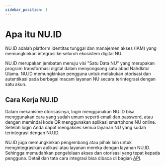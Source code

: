 ```yaml
---
sidebar_position: 1
---
```


# Apa itu NU.ID

NU.ID adalah platform identitas tunggal dan manajemen akses (IAM) yang memungkinkan integrasi ke seluruh ekosistem digital NU.

NU.ID merupakan jembatan menuju visi "Satu Data NU" yang merupakan program transformasi digital dalam menyongsong satu abad Nahdlatul Ulama. NU.ID memungkinkan pengguna untuk melakukan otorisasi dan autentikasi pada berbagai macam layanan NU secara terintegrasi dengan satu akun.

## Cara Kerja NU.ID

Dalam mekanisme otorisasinya, login menggunakan NU.ID bisa menggunakan cara yang sudah umum seperti email dan password, atau dengan memindai kode QR menggunakan aplikasi smartphone NU online. Setelah login Anda dapat mengakses semua layanan NU yang sudah terintegrasi dengan NU.ID.

NU.ID juga memungkinkan pengembang atau pihak lain untuk mengintegrasikan aplikasi atau layanan mereka dengan layanan NU.ID. Sehingga memudahkan pengelolaan akses dan otorisasi yang tepat kepada pengguna. Detail dan tata cara integrasi bisa dibaca di bagian [API](/docs/api).


